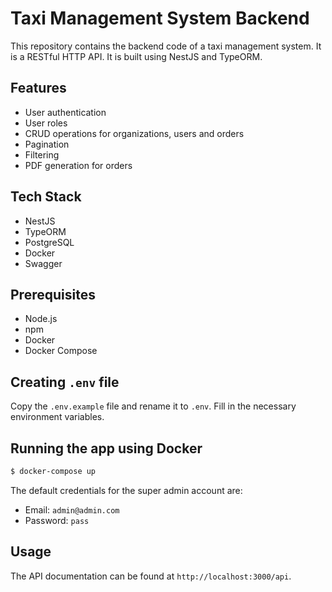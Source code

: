 # Taxi Management System Backend

This repository contains the backend code of a taxi management system. It is a RESTful HTTP API. It is built using NestJS and TypeORM.

## Features

- User authentication
- User roles
- CRUD operations for organizations, users and orders
- Pagination
- Filtering
- PDF generation for orders

## Tech Stack

- NestJS
- TypeORM
- PostgreSQL
- Docker
- Swagger

## Prerequisites

- Node.js
- npm
- Docker
- Docker Compose

## Creating `.env` file
Copy the `.env.example` file and rename it to `.env`. Fill in the necessary environment variables.

## Running the app using Docker

```bash
$ docker-compose up
```

The default credentials for the super admin account are:

- Email: `admin@admin.com`
- Password: `pass`

## Usage

The API documentation can be found at `http://localhost:3000/api`.